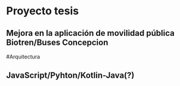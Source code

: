 # Proyecto tesis

<h2>Mejora en la aplicación de movilidad pública Biotren/Buses Concepcion</h2>

#Arquitectura
<h2>JavaScript/Pyhton/Kotlin-Java(?)</h2>

